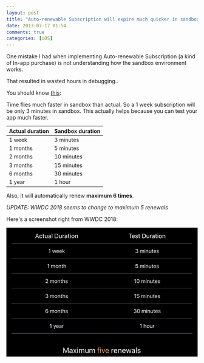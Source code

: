 ```yaml
---
layout: post
title: "Auto-renewable Subscription will expire much quicker in sandbox environment"
date: 2013-07-17 01:54
comments: true
categories: [iOS]
---
```


One mistake I had when implementing Auto-renewable Subscription (a kind of In-app purchase) is not understanding how the sandbox environment works.

That resulted in wasted hours in debugging..

You should know [this](http://developer.apple.com/library/ios/#documentation/LanguagesUtilities/Conceptual/iTunesConnect_Guide/13_ManagingIn-AppPurchases/ManagingIn-AppPurchases.html#//apple_ref/doc/uid/TP40011225-CH4-SW1):

<!-- more -->

Time flies much faster in sandbox than actual. So a 1 week subscription will be only 3 minutes in sandbox. This actually helps because you can test your app much faster.

|Actual duration	| Sandbox duration		|
|-------------------|-----------------------|
|1 week				|3 minutes
|1 months			|5 minutes
|2 months			|10 minutes
|3 months			|15 minutes
|6 months			|30 minutes
|1 year				|1 hour

Also, it will automatically renew **maximum 6 times**.

_UPDATE: WWDC 2018 seems to change to maximum 5 renewals_

Here's a screenshot right from WWDC 2018:

![Condensed intervals for development](/images/subscription-sandbox-interval.png)
